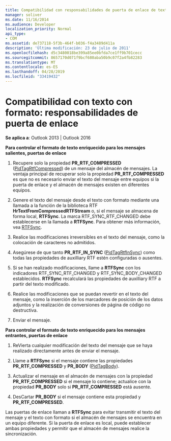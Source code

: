 ```yaml
---
title: Compatibilidad con responsabilidades de puerta de enlace de texto con formato
manager: soliver
ms.date: 11/16/2014
ms.audience: Developer
localization_priority: Normal
api_type:
- COM
ms.assetid: de737118-5f3b-464f-b036-f4a3489d411a
description: 'Última modificación: 23 de julio de 2011'
ms.openlocfilehash: d5c3480018be399a85ee0bfda7ce1ff9b701cecc
ms.sourcegitcommit: 8657170d071f9bcf680aba50b9c07f2a4fb82283
ms.translationtype: MT
ms.contentlocale: es-ES
ms.lasthandoff: 04/28/2019
ms.locfileid: "33419432"
---
```

# <a name="supporting-formatted-text-gateway-responsibilities"></a>Compatibilidad con texto con formato: responsabilidades de puerta de enlace

  
  
**Se aplica a**: Outlook 2013 | Outlook 2016 
  
 **Para controlar el formato de texto enriquecido para los mensajes salientes, puertas de enlace**
  
1. Recupere solo la propiedad **PR_RTF_COMPRESSED** ([PidTagRtfCompressed](pidtagrtfcompressed-canonical-property.md)) de un mensaje del almacén de mensajes. La ventaja principal de recuperar solo la propiedad **PR_RTF_COMPRESSED** es que no es necesario enviar el texto del mensaje entre equipos si la puerta de enlace y el almacén de mensajes existen en diferentes equipos. 
    
2. Genere el texto del mensaje desde el texto con formato mediante una llamada a la función de la biblioteca RTF **HrTextFromCompressedRTFStream** o, si el mensaje se almacena de forma local, **RTFSync**. La marca RTF_SYNC_RTF_CHANGED debe establecerse en la llamada a **RTFSync**. Para obtener más información, vea [RTFSync](rtfsync.md).
    
3. Realice las modificaciones irreversibles en el texto del mensaje, como la colocación de caracteres no admitidos. 
    
4. Asegúrese de que tanto **PR_RTF_IN_SYNC** ([PidTagRtfInSync](pidtagrtfinsync-canonical-property.md)) como todas las propiedades de auxilliary RTF estén configuradas o ausentes.
    
5. Si se han realizado modificaciones, llame a **RTFSync** con los indicadores RTF_SYNC_RTF_CHANGED y RTF_SYNC_BODY_CHANGED establecidos. **RTFSync** recalculará las propiedades de auxilliary RTF a partir del texto modificado. 
    
6. Realice las modificaciones que se puedan revertir en el texto del mensaje, como la inserción de los marcadores de posición de los datos adjuntos y la realización de conversiones de página de código no destructiva.
    
7. Enviar el mensaje.
    
 **Para controlar el formato de texto enriquecido para los mensajes entrantes, puertas de enlace**
  
1. ReVierta cualquier modificación del texto del mensaje que se haya realizado directamente antes de enviar el mensaje. 
    
2. Llame a **RTFSync** si el mensaje contiene las propiedades **PR_RTF_COMPRESSED** y **PR_BODY** ([PidTagBody](pidtagbody-canonical-property.md)). 
    
3. Actualizar el mensaje en el almacén de mensajes con la propiedad **PR_RTF_COMPRESSED** si el mensaje lo contiene; actualice con la propiedad **PR_BODY** solo si **PR_RTF_COMPRESSED** está ausente. 
    
4. DesCartar **PR_BODY** si el mensaje contiene esta propiedad y **PR_RTF_COMPRESSED**.
    
Las puertas de enlace llaman a **RTFSync** para evitar transmitir el texto del mensaje y el texto con formato si el almacén de mensajes se encuentra en un equipo diferente. Si la puerta de enlace es local, puede establecer ambas propiedades y permitir que el almacén de mensajes realice la sincronización. 
  

